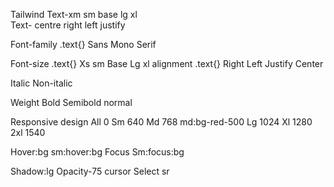 Tailwind
  Text-xm sm base lg xl  
Text- centre right left justify


Font-family  .text{}
   Sans
   Mono
   Serif

Font-size  .text{}
Xs
sm
 Base
Lg
xl
 alignment .text{}
Right
Left
Justify
Center

Italic
Non-italic

Weight
Bold
Semibold
normal

Responsive design
All 0 
 Sm 640
 Md 768 
   md:bg-red-500
 Lg  1024
Xl  1280
2xl 1540

Hover:bg
 sm:hover:bg
Focus
 Sm:focus:bg

Shadow:lg
Opacity-75
cursor
Select
sr
